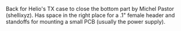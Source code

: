 Back for Helio's TX case to close the bottom part by Michel Pastor (shellixyz). Has space in the right place for a .1" female header and standoffs for mounting a small PCB (usually the power supply).
